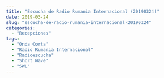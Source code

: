 ```yaml
---
title: "Escucha de Radio Rumania Internacional (20190324)"
date: 2019-03-24
slug: "escucha-de-radio-rumania-internacional-20190324"
categories:
  - "Recepciones"
tags:
  - "Onda Corta"
  - "Radio Rumania Internacional"
  - "Radioescucha"
  - "Short Wave"
  - "SWL"
---
```



